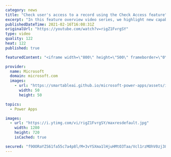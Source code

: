 ```yaml
---
category: news
title: "Check user's access to a record using the Check Access feature"
excerpt: "In this feature overview video series, we highlight new capabilities included in the latest update to Microsoft Power Apps.  This featured product update to Power Apps highlights check access, a new record level security feature admins can use to check and assign security roles.  Get the most out of"
publishedDateTime: 2021-02-16T16:08:31Z
originalUrl: "https://youtube.com/watch?v=rigZ1FvrgSY"
type: video
quality: 122
heat: 122
published: true

featuredContent: "<iframe width=\"800\" height=\"500\" frameborder=\"0\" src=\"https://www.youtube.com/embed/rigZ1FvrgSY\" allow=\"accelerometer; autoplay; encrypted-media; gyroscope; picture-in-picture\" allowfullscreen></iframe>"

provider:
  name: Microsoft
  domain: microsoft.com
  images:
    - url: "https://smartableai.github.io/microsoft-power-apps/assets/images/organizations/microsoft.com-50x50.jpg"
      width: 50
      height: 50

topics:
  - Power Apps

images:
  - url: "https://i.ytimg.com/vi/rigZ1FvrgSY/maxresdefault.jpg"
    width: 1280
    height: 720
    isCached: true

secured: "f9OORaYZS61fa55c7a4p8l/M+3vYSXma1lHjuHMtO3Taa/Vcl1rzMOhV0zj38QlWavqgG6Ia/xUdC3vlIfjLvqnf7Au4GRUqc2puVXU3YpzS6w0qKVJ8jDCv3t8PrX/KChiA/f8hB69XQNE3jf/bjoTze4PgKRSaWaxyMzjRABYYOq7o2d59ESFevLlMEXzu/sj7TNfjLArgjfm3WEs3uR+h0nDMOvKqOHOmQui2O9y13/FZaNkHce5JePoDjZ/UMQByMEtVUivJAVhCOOb/0ttsRmfzmdW8/gbs5bHCGxs+I6LC5PYq/iKtUme3fAOztojXx0GQ5aycKU2OxbGlAd+pYqvETplPHoxRUyLmrVfWP/S+mdiMxMWjqGqRfUtmlhmNej/XHobL0qAmLku7U25Mlbdvn54mJY86i7sAx2s=;eccINvkuO/0tBl93l0vM2A=="
---
```



